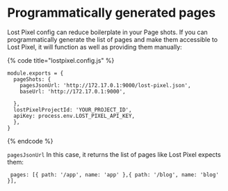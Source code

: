 # Programmatically generated pages

Lost Pixel config can reduce boilerplate in your Page shots. If you can programmatically generate the list of pages and make them accessible to Lost Pixel, it will function as well as providing them manually:

{% code title="lostpixel.config.js" %}
```
module.exports = {
  pageShots: {
    pagesJsonUrl: 'http://172.17.0.1:9000/lost-pixel.json',
    baseUrl: 'http://172.17.0.1:9000',

  },
  lostPixelProjectId: 'YOUR_PROJECT_ID',
  apiKey: process.env.LOST_PIXEL_API_KEY,
  },
}
```
{% endcode %}

`pagesJsonUrl` In this case, it returns the list of pages like Lost Pixel expects them:

```
 pages: [{ path: '/app', name: 'app' },{ path: '/blog', name: 'blog' }],
```
